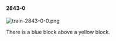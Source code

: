 #### 2843-0
![train-2843-0-0.png](https://github.com/lil-lab/nlvr/raw/master/nlvr/train/images/65/train-2843-0-0.png "train-2843-0-0.png")

There is a blue block above a yellow block.
